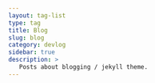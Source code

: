 ```yaml
---
layout: tag-list
type: tag
title: Blog
slug: blog
category: devlog
sidebar: true
description: >
   Posts about blogging / jekyll theme.
---
```

